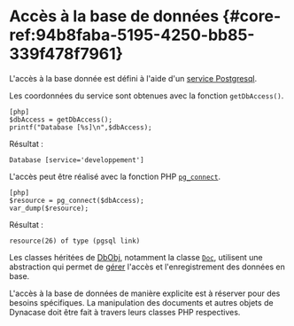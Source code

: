 # Accès à la base de données {#core-ref:94b8faba-5195-4250-bb85-339f478f7961}

L'accès à la base donnée est défini à l'aide d'un [service
Postgresql][pgservice].

Les coordonnées du service sont obtenues avec la fonction `getDbAccess()`.

    [php]
    $dbAccess = getDbAccess();
    printf("Database [%s]\n",$dbAccess);

Résultat :

    Database [service='developpement']

L'accès peut être réalisé avec la fonction PHP [`pg_connect`][pgconnect].

    [php]
    $resource = pg_connect($dbAccess);
    var_dump($resource);

Résultat :

    resource(26) of type (pgsql link)

Les classes héritées de [DbObj][dbobj], notamment la classe [`Doc`][docclass],
utilisent une abstraction qui permet de [gérer][dbobjapi] l'accès et
l'enregistrement des données en base.

L'accès à la base de données de manière explicite est à réserver pour des
besoins spécifiques. La manipulation des documents et autres objets de Dynacase
doit être fait à travers leurs classes PHP respectives.

<!-- links -->

[pgservice]:     http://www.postgresql.org/docs/9.1/static/libpq-pgservice.html "PostgreSql Service"
[dbobj]:        #core-ref:1e07e79d-3760-4d8b-9e41-95c3fb63af08
[dbobjapi]:     #core-ref:7a62bb83-17a0-478d-a853-bc359d0fb8fb
[docclass]:     #core-ref:1d557fb4-4eca-4ab8-a334-974fe563ddd2
[pgconnect]:    http://www.php.net/manual/fr/function.pg-connect.php "pg_connect sur php.net"
